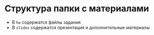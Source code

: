 # Структура папки с материалами

 - В ```hw``` содержатся файлы задания
 - В ```slides``` содержатся презентация и дополнительные материалы